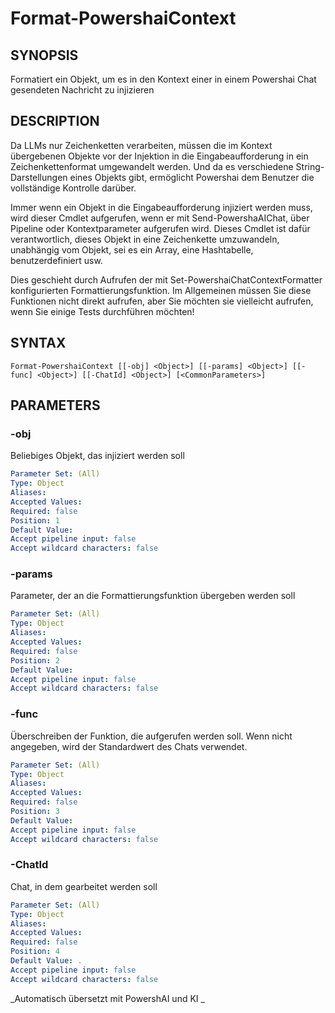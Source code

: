 ﻿---
external help file: powershai-help.xml
schema: 2.0.0
powershai: true
---

# Format-PowershaiContext

## SYNOPSIS <!--!= @#Synop !-->
Formatiert ein Objekt, um es in den Kontext einer in einem Powershai Chat gesendeten Nachricht zu injizieren

## DESCRIPTION <!--!= @#Desc !-->
Da LLMs nur Zeichenketten verarbeiten, müssen die im Kontext übergebenen Objekte vor der Injektion in die Eingabeaufforderung in ein Zeichenkettenformat umgewandelt werden.
Und da es verschiedene String-Darstellungen eines Objekts gibt, ermöglicht Powershai dem Benutzer die vollständige Kontrolle darüber.  

Immer wenn ein Objekt in die Eingabeaufforderung injiziert werden muss, wird dieser Cmdlet aufgerufen, wenn er mit Send-PowershaAIChat, über Pipeline oder Kontextparameter aufgerufen wird.
Dieses Cmdlet ist dafür verantwortlich, dieses Objekt in eine Zeichenkette umzuwandeln, unabhängig vom Objekt, sei es ein Array, eine Hashtabelle, benutzerdefiniert usw.  

Dies geschieht durch Aufrufen der mit Set-PowershaiChatContextFormatter konfigurierten Formattierungsfunktion.
Im Allgemeinen müssen Sie diese Funktionen nicht direkt aufrufen, aber Sie möchten sie vielleicht aufrufen, wenn Sie einige Tests durchführen möchten!

## SYNTAX <!--!= @#Syntax !-->

```
Format-PowershaiContext [[-obj] <Object>] [[-params] <Object>] [[-func] <Object>] [[-ChatId] <Object>] [<CommonParameters>]
```

## PARAMETERS <!--!= @#Params !-->

### -obj
Beliebiges Objekt, das injiziert werden soll

```yml
Parameter Set: (All)
Type: Object
Aliases: 
Accepted Values: 
Required: false
Position: 1
Default Value: 
Accept pipeline input: false
Accept wildcard characters: false
```

### -params
Parameter, der an die Formattierungsfunktion übergeben werden soll

```yml
Parameter Set: (All)
Type: Object
Aliases: 
Accepted Values: 
Required: false
Position: 2
Default Value: 
Accept pipeline input: false
Accept wildcard characters: false
```

### -func
Überschreiben der Funktion, die aufgerufen werden soll. Wenn nicht angegeben, wird der Standardwert des Chats verwendet.

```yml
Parameter Set: (All)
Type: Object
Aliases: 
Accepted Values: 
Required: false
Position: 3
Default Value: 
Accept pipeline input: false
Accept wildcard characters: false
```

### -ChatId
Chat, in dem gearbeitet werden soll

```yml
Parameter Set: (All)
Type: Object
Aliases: 
Accepted Values: 
Required: false
Position: 4
Default Value: .
Accept pipeline input: false
Accept wildcard characters: false
```




<!--PowershaiAiDocBlockStart-->
_Automatisch übersetzt mit PowershAI und KI 
_
<!--PowershaiAiDocBlockEnd-->
